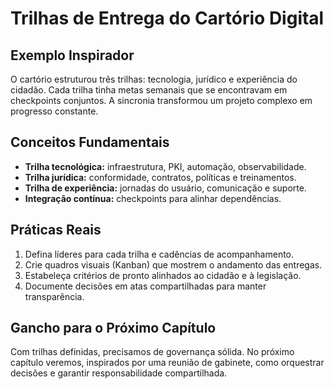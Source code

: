 # Trilhas de Entrega do Cartório Digital

## Exemplo Inspirador

O cartório estruturou três trilhas: tecnologia, jurídico e experiência do cidadão. Cada trilha tinha metas semanais que se encontravam em checkpoints conjuntos. A sincronia transformou um projeto complexo em progresso constante.

## Conceitos Fundamentais

- **Trilha tecnológica:** infraestrutura, PKI, automação, observabilidade.
- **Trilha jurídica:** conformidade, contratos, políticas e treinamentos.
- **Trilha de experiência:** jornadas do usuário, comunicação e suporte.
- **Integração contínua:** checkpoints para alinhar dependências.

## Práticas Reais

1. Defina líderes para cada trilha e cadências de acompanhamento.
2. Crie quadros visuais (Kanban) que mostrem o andamento das entregas.
3. Estabeleça critérios de pronto alinhados ao cidadão e à legislação.
4. Documente decisões em atas compartilhadas para manter transparência.

## Gancho para o Próximo Capítulo

Com trilhas definidas, precisamos de governança sólida. No próximo capítulo veremos, inspirados por uma reunião de gabinete, como orquestrar decisões e garantir responsabilidade compartilhada.

